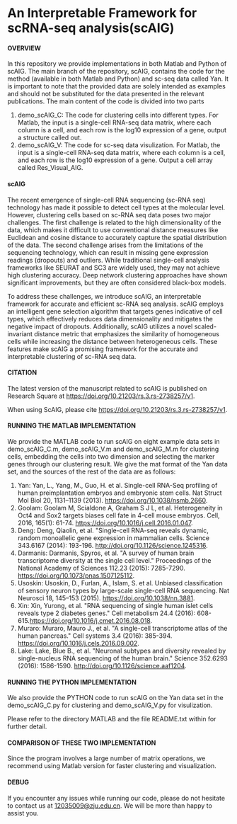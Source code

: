 # An Interpretable Framework for scRNA-seq analysis(scAIG)
#### OVERVIEW
In this repository we provide implementations in both Matlab and Python of scAIG. The main branch of the repository, scAIG, contains the code for the method (available in both Matlab and Python) and sc-seq data called Yan. It is important to note that the provided data are solely intended as examples and should not be substituted for the data presented in the relevant publications. The main content of the code is divided into two parts
  1. demo_scAIG_C: The code for clustering cells into different types. For Matlab, the input is a single-cell RNA-seq data matrix, where each column is a cell, and each row is the log10 expression of a gene, output a structure called out.
  2. demo_scAIG_V: The code for sc-seq data visulization. For Matlab, the input is a single-cell RNA-seq data matrix, where each column is a cell, and each row is the log10 expression of a gene. Output a cell array called Res_Visual_AIG.

#### scAIG
The recent emergence of single-cell RNA sequencing (sc-RNA seq) technology has made it possible to detect cell types at the molecular level. However, clustering cells based on sc-RNA seq data poses two major challenges. The first challenge is related to the high dimensionality of the data, which makes it difficult to use conventional distance measures like Euclidean and cosine distance to accurately capture the spatial distribution of the data. The second challenge arises from the limitations of the sequencing technology, which can result in missing gene expression readings (dropouts) and outliers. While traditional single-cell analysis frameworks like SEURAT and SC3 are widely used, they may not achieve high clustering accuracy. Deep network clustering approaches have shown significant improvements, but they are often considered black-box models. 

To address these challenges, we introduce scAIG, an interpretable framework for accurate and efficient sc-RNA seq analysis. scAIG employs an intelligent gene selection algorithm that targets genes indicative of cell types, which effectively reduces data dimensionality and mitigates the negative impact of dropouts. Additionally, scAIG utilizes a novel scaled-invariant distance metric that emphasizes the similarity of homogeneous cells while increasing the distance between heterogeneous cells. These features make scAIG a promising framework for the accurate and interpretable clustering of sc-RNA seq data.

#### CITATION
The latest version of the manuscript related to scAIG is published on Research Square at https://doi.org/10.21203/rs.3.rs-2738257/v1.

When using ScAIG, please cite https://doi.org/10.21203/rs.3.rs-2738257/v1.

#### RUNNING THE MATLAB IMPLEMENTATION
We provide the MATLAB code to run scAIG on eight example data sets in demo_scAIG_C.m, demo_scAIG_V.m and demo_scAIG_M.m for clustering cells, embedding the cells into two dimension and selecting the marker genes through our clustering result. We give the mat format of the Yan data set, and the sources of the rest of the data are as follows:
  1. Yan: Yan, L., Yang, M., Guo, H. et al. Single-cell RNA-Seq profiling of human preimplantation embryos and embryonic stem cells. Nat Struct Mol Biol 20, 1131–1139 (2013). https://doi.org/10.1038/nsmb.2660.
  2. Goolam: Goolam M, Scialdone A, Graham S J L, et al. Heterogeneity in Oct4 and Sox2 targets biases cell fate in 4-cell mouse embryos. Cell, 2016, 165(1): 61-74. https://doi.org/10.1016/j.cell.2016.01.047.
  3. Deng: Deng, Qiaolin, et al. "Single-cell RNA-seq reveals dynamic, random monoallelic gene expression in mammalian cells. Science 343.6167 (2014): 193-196. http://doi.org/10.1126/science.1245316.
  4. Darmanis: Darmanis, Spyros, et al. "A survey of human brain transcriptome diversity at the single cell level." Proceedings of the National Academy of Sciences 112.23 (2015): 7285-7290. https://doi.org/10.1073/pnas.1507125112.
  5. Usoskin: Usoskin, D., Furlan, A., Islam, S. et al. Unbiased classification of sensory neuron types by large-scale single-cell RNA sequencing. Nat Neurosci 18, 145–153 (2015). https://doi.org/10.1038/nn.3881.
  6. Xin: Xin, Yurong, et al. "RNA sequencing of single human islet cells reveals type 2 diabetes genes." Cell metabolism 24.4 (2016): 608-615.https://doi.org/10.1016/j.cmet.2016.08.018.
  7. Muraro: Muraro, Mauro J., et al. "A single-cell transcriptome atlas of the human pancreas." Cell systems 3.4 (2016): 385-394. https://doi.org/10.1016/j.cels.2016.09.002.
  8. Lake: Lake, Blue B., et al. "Neuronal subtypes and diversity revealed by single-nucleus RNA sequencing of the human brain." Science 352.6293 (2016): 1586-1590. http://doi.org/10.1126/science.aaf1204.

#### RUNNING THE PYTHON IMPLEMENTATION
We also provide the PYTHON code to run scAIG on the Yan data set in the demo_scAIG_C.py for clustering and demo_scAIG_V.py for visulization. 

Please refer to the directory MATLAB and the file README.txt within for further detail.

#### COMPARISON OF THESE TWO IMPLEMENTATION
Since the program involves a large number of matrix operations, we recommend using Matlab version for faster clustering and visualization.

#### DEBUG
If you encounter any issues while running our code, please do not hesitate to contact us at 12035009@zju.edu.cn. We will be more than happy to assist you.
